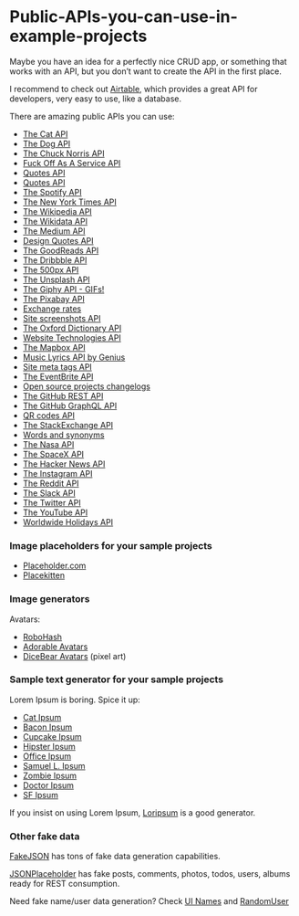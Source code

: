 # Public-APIs-you-can-use-in-example-projects

Maybe you have an idea for a perfectly nice CRUD app, or something that works with an API, but you don’t want to create the API in the first place.

I recommend to check out [Airtable](/airtable/), which provides a great API for developers, very easy to use, like a database.

There are amazing public APIs you can use:

-   [The Cat API](https://thecatapi.com/docs.html)
-   [The Dog API](https://dog.ceo/dog-api/)
-   [The Chuck Norris API](https://api.chucknorris.io/)
-   [Fuck Off As A Service API](https://www.foaas.com/)
-   [Quotes API](https://favqs.com/api)
-   [Quotes API](http://forismatic.com/en/api/)
-   [The Spotify API](https://beta.developer.spotify.com/documentation/web-api/)
-   [The New York Times API](https://developer.nytimes.com/)
-   [The Wikipedia API](https://www.mediawiki.org/wiki/API:Main_page)
-   [The Wikidata API](https://www.wikidata.org/w/api.php?action=help)
-   [The Medium API](https://github.com/Medium/medium-api-docs)
-   [Design Quotes API](https://quotesondesign.com/api-v4-0/)
-   [The GoodReads API](https://www.goodreads.com/api)
-   [The Dribbble API](http://developer.dribbble.com/v2/)
-   [The 500px API](https://github.com/500px/api-documentation)
-   [The Unsplash API](https://unsplash.com/developers)
-   [The Giphy API - GIFs!](https://developers.giphy.com/docs/)
-   [The Pixabay API](https://pixabay.com/sk/service/about/api/)
-   [Exchange rates](https://exchangeratesapi.io/)
-   [Site screenshots API](https://apileap.com/)
-   [The Oxford Dictionary API](https://developer.oxforddictionaries.com/)
-   [Website Technologies API](https://github.com/letsvalidate/api)
-   [The Mapbox API](https://www.mapbox.com/developers/)
-   [Music Lyrics API by Genius](https://docs.genius.com/)
-   [Site meta tags API](http://bettermeta.io/)
-   [The EventBrite API](https://www.eventbrite.com/developer/v3/)
-   [Open source projects changelogs](https://changelogs.md/)
-   [The GitHub REST API](https://developer.github.com/v3/)
-   [The GitHub GraphQL API](https://developer.github.com/v4/)
-   [QR codes API](http://goqr.me/api/)
-   [The StackExchange API](https://api.stackexchange.com/)
-   [Words and synonyms](https://www.wordsapi.com/)
-   [The Nasa API](https://api.nasa.gov/)
-   [The SpaceX API](https://github.com/r-spacex/SpaceX-API)
-   [The Hacker News API](https://github.com/HackerNews/API)
-   [The Instagram API](https://instagram.com/developer/)
-   [The Reddit API](https://www.reddit.com/dev/api)
-   [The Slack API](https://api.slack.com/)
-   [The Twitter API](https://developer.twitter.com/en/docs)
-   [The YouTube API](https://developers.google.com/youtube/)
-   [Worldwide Holidays API](https://calendarific.com/api-documentation)

### Image placeholders for your sample projects

-   [Placeholder.com](https://placeholder.com/)
-   [Placekitten](https://placekitten.com/)

### Image generators

Avatars:

-   [RoboHash](https://robohash.org/)
-   [Adorable Avatars](http://avatars.adorable.io/)
-   [DiceBear Avatars](https://avatars.dicebear.com/) (pixel art)

### Sample text generator for your sample projects

Lorem Ipsum is boring. Spice it up:

-   [Cat Ipsum](http://www.catipsum.com/index.php)
-   [Bacon Ipsum](https://baconipsum.com/)
-   [Cupcake Ipsum](http://www.cupcakeipsum.com/)
-   [Hipster Ipsum](https://hipsum.co/)
-   [Office Ipsum](http://officeipsum.com/)
-   [Samuel L. Ipsum](http://slipsum.com/)
-   [Zombie Ipsum](http://www.zombieipsum.com/)
-   [Doctor Ipsum](http://doctoripsum.com/)
-   [SF Ipsum](http://www.sfipsum.com/)

If you insist on using Lorem Ipsum, [Loripsum](https://loripsum.net/) is a good generator.

### Other fake data

[FakeJSON](https://fakejson.com/) has tons of fake data generation capabilities.

[JSONPlaceholder](http://jsonplaceholder.typicode.com/) has fake posts, comments, photos, todos, users, albums ready for REST consumption.

Need fake name/user data generation? Check [UI Names](https://github.com/thm/uinames) and [RandomUser](https://randomuser.me/)
